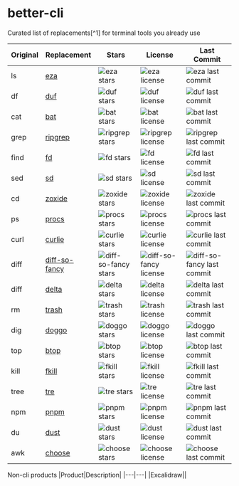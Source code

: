 # better-cli
Curated list of replacements[^1] for terminal tools you already use

| Original   | Replacement                                                   | Stars                                                                | License                                                      | Last Commit                                                     |
|------------|---------------------------------------------------------------|----------------------------------------------------------------------|--------------------------------------------------------------|----------------------------------------------------------------|
| ls         | [eza](https://github.com/eza-community/eza)                   | ![eza stars](https://img.shields.io/github/stars/eza-community/eza)   | ![eza license](https://img.shields.io/github/license/eza-community/eza)   | ![eza last commit](https://img.shields.io/github/last-commit/eza-community/eza)   |
| df         | [duf](https://github.com/muesli/duf)                          | ![duf stars](https://img.shields.io/github/stars/muesli/duf)          | ![duf license](https://img.shields.io/github/license/muesli/duf)          | ![duf last commit](https://img.shields.io/github/last-commit/muesli/duf)          |
| cat        | [bat](https://github.com/sharkdp/bat)                         | ![bat stars](https://img.shields.io/github/stars/sharkdp/bat)         | ![bat license](https://img.shields.io/github/license/sharkdp/bat)         | ![bat last commit](https://img.shields.io/github/last-commit/sharkdp/bat)         |
| grep       | [ripgrep](https://github.com/BurntSushi/ripgrep)              | ![ripgrep stars](https://img.shields.io/github/stars/BurntSushi/ripgrep) | ![ripgrep license](https://img.shields.io/github/license/BurntSushi/ripgrep) | ![ripgrep last commit](https://img.shields.io/github/last-commit/BurntSushi/ripgrep) |
| find       | [fd](https://github.com/sharkdp/fd)                           | ![fd stars](https://img.shields.io/github/stars/sharkdp/fd)           | ![fd license](https://img.shields.io/github/license/sharkdp/fd)           | ![fd last commit](https://img.shields.io/github/last-commit/sharkdp/fd)           |
| sed        | [sd](https://github.com/chmln/sd)                             | ![sd stars](https://img.shields.io/github/stars/chmln/sd)             | ![sd license](https://img.shields.io/github/license/chmln/sd)             | ![sd last commit](https://img.shields.io/github/last-commit/chmln/sd)             |
| cd         | [zoxide](https://github.com/ajeetdsouza/zoxide)               | ![zoxide stars](https://img.shields.io/github/stars/ajeetdsouza/zoxide) | ![zoxide license](https://img.shields.io/github/license/ajeetdsouza/zoxide) | ![zoxide last commit](https://img.shields.io/github/last-commit/ajeetdsouza/zoxide) |
| ps         | [procs](https://github.com/dalance/procs)                     | ![procs stars](https://img.shields.io/github/stars/dalance/procs)     | ![procs license](https://img.shields.io/github/license/dalance/procs)     | ![procs last commit](https://img.shields.io/github/last-commit/dalance/procs)     |
| curl       | [curlie](https://github.com/rs/curlie)                        | ![curlie stars](https://img.shields.io/github/stars/rs/curlie)        | ![curlie license](https://img.shields.io/github/license/rs/curlie)        | ![curlie last commit](https://img.shields.io/github/last-commit/rs/curlie)        |
| diff       | [diff-so-fancy](https://github.com/so-fancy/diff-so-fancy)    | ![diff-so-fancy stars](https://img.shields.io/github/stars/so-fancy/diff-so-fancy) | ![diff-so-fancy license](https://img.shields.io/github/license/so-fancy/diff-so-fancy) | ![diff-so-fancy last commit](https://img.shields.io/github/last-commit/so-fancy/diff-so-fancy) |
| diff       | [delta](https://github.com/dandavison/delta)                  | ![delta stars](https://img.shields.io/github/stars/dandavison/delta)  | ![delta license](https://img.shields.io/github/license/dandavison/delta)  | ![delta last commit](https://img.shields.io/github/last-commit/dandavison/delta)  |
| rm         | [trash](https://github.com/andreafrancia/trash-cli)                        | ![trash stars](https://img.shields.io/github/stars/andreafrancia/trash-cli)        | ![trash license](https://img.shields.io/github/license/andreafrancia/trash-cli)        | ![trash last commit](https://img.shields.io/github/last-commit/andreafrancia/trash-cli)        |
| dig        | [doggo](https://github.com/mr-karan/doggo)                    | ![doggo stars](https://img.shields.io/github/stars/mr-karan/doggo)    | ![doggo license](https://img.shields.io/github/license/mr-karan/doggo)    | ![doggo last commit](https://img.shields.io/github/last-commit/mr-karan/doggo)    |
| top        | [btop](https://github.com/aristocratos/btop)                  | ![btop stars](https://img.shields.io/github/stars/aristocratos/btop)  | ![btop license](https://img.shields.io/github/license/aristocratos/btop)  | ![btop last commit](https://img.shields.io/github/last-commit/aristocratos/btop)  |
| kill       | [fkill](https://github.com/sindresorhus/fkill-cli)            | ![fkill stars](https://img.shields.io/github/stars/sindresorhus/fkill-cli) | ![fkill license](https://img.shields.io/github/license/sindresorhus/fkill-cli) | ![fkill last commit](https://img.shields.io/github/last-commit/sindresorhus/fkill-cli) |
| tree       | [tre](https://github.com/dduan/tre)                           | ![tre stars](https://img.shields.io/github/stars/dduan/tre)           | ![tre license](https://img.shields.io/github/license/dduan/tre)           | ![tre last commit](https://img.shields.io/github/last-commit/dduan/tre)           |
| npm        | [pnpm](https://github.com/pnpm/pnpm)                          | ![pnpm stars](https://img.shields.io/github/stars/pnpm/pnpm)          | ![pnpm license](https://img.shields.io/github/license/pnpm/pnpm)          | ![pnpm last commit](https://img.shields.io/github/last-commit/pnpm/pnpm)          |
| du        | [dust](https://github.com/bootandy/dust)                          | ![dust stars](https://img.shields.io/github/stars/bootandy/dust)          | ![dust license](https://img.shields.io/github/license/bootandy/dust)          | ![dust last commit](https://img.shields.io/github/last-commit/bootandy/dust)          |
| awk        | [choose](https://github.com/theryangeary/choose)                          | ![choose stars](https://img.shields.io/github/stars/theryangeary/choose)          | ![choose license](https://img.shields.io/github/license/theryangeary/choose)          | ![choose last commit](https://img.shields.io/github/last-commit/theryangeary/choose)          |

Non-cli products
|Product|Description|
|---|---|
|Excalidraw||

